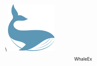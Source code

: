 \\
[![WhaleEx](/assets/token/whalex.png)](https://www.whaleex.com/trade/EOSDAC_EOS)
 <center>WhaleEx</center>